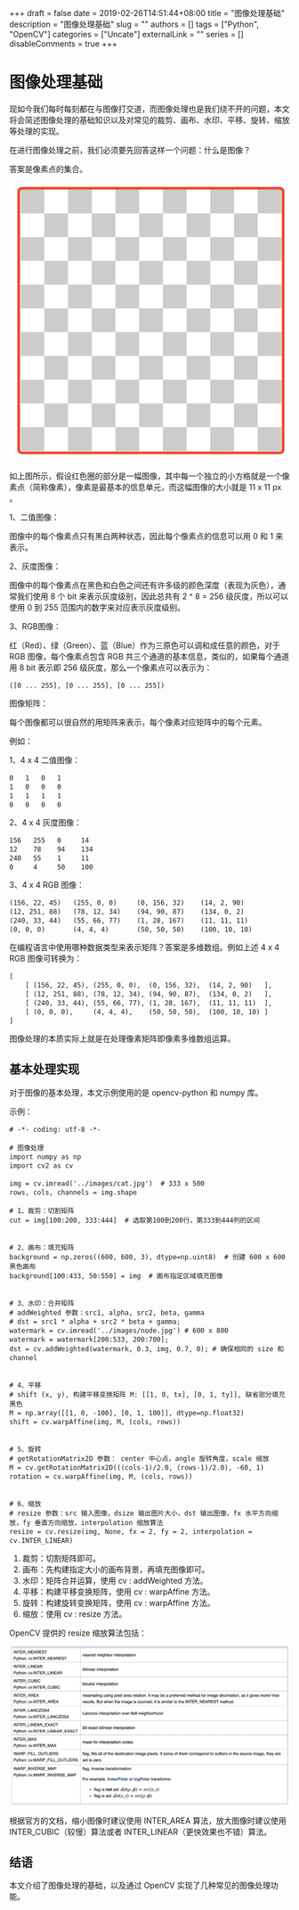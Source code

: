 +++
draft = false
date = 2019-02-26T14:51:44+08:00
title = "图像处理基础"
description = "图像处理基础"
slug = ""
authors = []
tags = ["Python", "OpenCV"]
categories = ["Uncate"]
externalLink = ""
series = []
disableComments = true
+++

# 图像处理基础

现如今我们每时每刻都在与图像打交道，而图像处理也是我们绕不开的问题，本文将会简述图像处理的基础知识以及对常见的裁剪、画布、水印、平移、旋转、缩放等处理的实现。

在进行图像处理之前，我们必须要先回答这样一个问题：什么是图像？

答案是像素点的集合。

![image-pixel2](/images/pixel2.png)

如上图所示，假设红色圈的部分是一幅图像，其中每一个独立的小方格就是一个像素点（简称像素），像素是最基本的信息单元，而这幅图像的大小就是 11 x 11 px 。

1、二值图像：

图像中的每个像素点只有黑白两种状态，因此每个像素点的信息可以用 0 和 1 来表示。

2、灰度图像：

图像中的每个像素点在黑色和白色之间还有许多级的颜色深度（表现为灰色），通常我们使用 8 个 bit 来表示灰度级别，因此总共有 2 ^ 8 = 256 级灰度，所以可以使用 0 到 255 范围内的数字来对应表示灰度级别。

3、RGB图像：

红（Red）、绿（Green）、蓝（Blue）作为三原色可以调和成任意的颜色，对于 RGB 图像，每个像素点包含 RGB 共三个通道的基本信息，类似的，如果每个通道用 8 bit 表示即 256 级灰度，那么一个像素点可以表示为：

```
([0 ... 255], [0 ... 255], [0 ... 255])
```


图像矩阵：

每个图像都可以很自然的用矩阵来表示，每个像素对应矩阵中的每个元素。

例如：

1、4 x 4 二值图像：

```
0   1   0   1
1   0   0   0
1   1   1   1
0   0   0   0
```


2、4 x 4 灰度图像：

```
156   255   0     14
12    78    94    134
240   55    1     11
0     4     50    100
```

3、4 x 4 RGB 图像：

```
(156, 22, 45)   (255, 0, 0)     (0, 156, 32)    (14, 2, 90)
(12, 251, 88)   (78, 12, 34)    (94, 90, 87)    (134, 0, 2)
(240, 33, 44)   (55, 66, 77)    (1, 28, 167)    (11, 11, 11)
(0, 0, 0)       (4, 4, 4)       (50, 50, 50)    (100, 10, 10)
```


在编程语言中使用哪种数据类型来表示矩阵？答案是多维数组。例如上述 4 x 4 RGB 图像可转换为：

```
[
    [ (156, 22, 45), (255, 0, 0),  (0, 156, 32),  (14, 2, 90)   ],
    [ (12, 251, 88), (78, 12, 34), (94, 90, 87),  (134, 0, 2)   ],
    [ (240, 33, 44), (55, 66, 77), (1, 28, 167),  (11, 11, 11)  ],
    [ (0, 0, 0),     (4, 4, 4),    (50, 50, 50),  (100, 10, 10) ]
]
```

图像处理的本质实际上就是在处理像素矩阵即像素多维数组运算。

## 基本处理实现

对于图像的基本处理，本文示例使用的是 opencv-python 和 numpy 库。

示例：

```
# -*- coding: utf-8 -*-

# 图像处理
import numpy as np
import cv2 as cv

img = cv.imread('../images/cat.jpg')  # 333 x 500
rows, cols, channels = img.shape

# 1、裁剪：切割矩阵
cut = img[100:200, 333:444]  # 选取第100到200行，第333到444列的区间


# 2、画布：填充矩阵
background = np.zeros((600, 600, 3), dtype=np.uint8)  # 创建 600 x 600 黑色画布
background[100:433, 50:550] = img  # 画布指定区域填充图像


# 3、水印：合并矩阵
# addWeighted 参数：src1, alpha, src2, beta, gamma
# dst = src1 * alpha + src2 * beta + gamma;
watermark = cv.imread('../images/node.jpg') # 600 x 800
watermark = watermark[200:533, 200:700];
dst = cv.addWeighted(watermark, 0.3, img, 0.7, 0); # 确保相同的 size 和 channel


# 4、平移
# shift (x, y), 构建平移变换矩阵 M: [[1, 0, tx], [0, 1, ty]], 缺省部分填充黑色
M = np.array([[1, 0, -100], [0, 1, 100]], dtype=np.float32)
shift = cv.warpAffine(img, M, (cols, rows))


# 5、旋转
# getRotationMatrix2D 参数： center 中心点，angle 旋转角度，scale 缩放
M = cv.getRotationMatrix2D(((cols-1)/2.0, (rows-1)/2.0), -60, 1)
rotation = cv.warpAffine(img, M, (cols, rows))


# 6、缩放
# resize 参数：src 输入图像，dsize 输出图片大小，dst 输出图像，fx 水平方向缩放，fy 垂直方向缩放，interpolation 缩放算法
resize = cv.resize(img, None, fx = 2, fy = 2, interpolation = cv.INTER_LINEAR)

```

1. 裁剪：切割矩阵即可。
2. 画布：先构建指定大小的画布背景，再填充图像即可。
3. 水印：矩阵合并运算，使用 cv : addWeighted 方法。
4. 平移：构建平移变换矩阵，使用 cv : warpAffine 方法。
5. 旋转：构建旋转变换矩阵，使用 cv : warpAffine 方法。
6. 缩放：使用 cv : resize 方法。


OpenCV 提供的 resize 缩放算法包括：

![](https://raw.githubusercontent.com/RifeWang/images/master/uncate/opencv-resize.jpeg)

根据官方的文档，缩小图像时建议使用 INTER_AREA 算法，放大图像时建议使用 INTER_CUBIC（较慢）算法或者 INTER_LINEAR（更快效果也不错）算法。

## 结语

本文介绍了图像处理的基础，以及通过 OpenCV 实现了几种常见的图像处理功能。